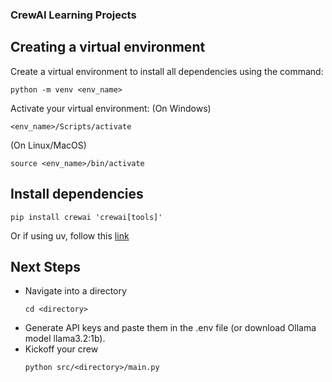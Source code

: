 ### CrewAI Learning Projects

## Creating a virtual environment
Create a virtual environment to install all dependencies using the command:
```
python -m venv <env_name>
```

Activate your virtual environment:
(On Windows)
```
<env_name>/Scripts/activate
```

(On Linux/MacOS)
```
source <env_name>/bin/activate
```

## Install dependencies
```
pip install crewai 'crewai[tools]'
```

Or if using uv, follow this [link](https://docs.crewai.com/installation)


## Next Steps
- Navigate into a directory
  ```
  cd <directory>
  ```
- Generate API keys and paste them in the .env file (or download Ollama model llama3.2:1b).
- Kickoff your crew
  ```
  python src/<directory>/main.py
  ```
